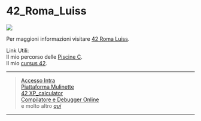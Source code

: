 # 42_Roma_Luiss
<img src=https://github.com/edoardoColi/42_Roma_Luiss/blob/edoardoColi/.Logo_42.jpg>  

Per maggioni informazioni visitare [42 Roma Luiss](https://42roma.it/).

Link Utili:  
Il mio percorso delle [Piscine C](https://github.com/edoardoColi/42_Roma_Luiss/tree/edoardoColi/C_Piscine).  
Il mio [cursus 42](https://github.com/edoardoColi/42_Roma_Luiss/tree/edoardoColi/42cursus).  

------------------------------------------------------------
> [Accesso Intra](https://signin.intra.42.fr/users/sign_in)  
> [Piattaforma Mulinette](https://moulinette.42roma.it/)  
> [42 XP_calculator](https://42evaluators.com/calculator)  
> [Compilatore e Debugger Online](https://www.onlinegdb.com/)  
> e molto altro *[qui](https://42evaluators.com/usefull_links/)*  
------------------------------------------------------------

